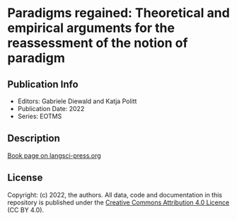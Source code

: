 # Paradigms regained: Theoretical and empirical arguments for the reassessment of the notion of paradigm
## Publication Info
- Editors: Gabriele Diewald and Katja Politt
- Publication Date: 2022
- Series: EOTMS
## Description
[Book page on langsci-press.org](http://langsci-press.org/catalog/book/318)
## License
Copyright: (c) 2022, the authors.
All data, code and documentation in this repository is published under the [Creative Commons Attribution 4.0 Licence](http://creativecommons.org/licenses/by/4.0/) (CC BY 4.0).
